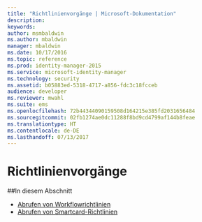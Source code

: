 ```yaml
---
title: "Richtlinienvorgänge | Microsoft-Dokumentation"
description: 
keywords: 
author: msmbaldwin
ms.author: mbaldwin
manager: mbaldwin
ms.date: 10/17/2016
ms.topic: reference
ms.prod: identity-manager-2015
ms.service: microsoft-identity-manager
ms.technology: security
ms.assetid: b05883ed-5318-4717-a856-fdc3c18fcceb
audience: developer
ms.reviewer: mwahl
ms.suite: ems
ms.openlocfilehash: 72b44344090159508d164215e385fd2031656484
ms.sourcegitcommit: 02fb1274ae0dc11288f8bd9cd4799af144b8feae
ms.translationtype: HT
ms.contentlocale: de-DE
ms.lasthandoff: 07/13/2017
---
```

# <a name="policy-operations"></a>Richtlinienvorgänge

##<a name="in-this-section"></a>In diesem Abschnitt

- [Abrufen von Workflowrichtlinien](get-workflow-policy.md)
- [Abrufen von Smartcard-Richtlinien](get-smartcard-policy.md)
